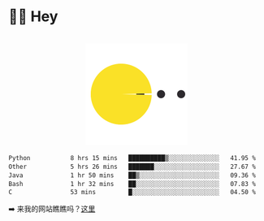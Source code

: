 
# 👋🏻 Hey
<div align="center">
	<br>
	<img src="https://raw.githubusercontent.com/Aniket965/Aniket965/master/pacman.svg?sanitize=true" width="200" height="200">
	<br>
</div>

<!--START_SECTION:waka-->

```txt
Python           8 hrs 15 mins   ██████████▒░░░░░░░░░░░░░░   41.95 %
Other            5 hrs 26 mins   ███████░░░░░░░░░░░░░░░░░░   27.67 %
Java             1 hr 50 mins    ██▒░░░░░░░░░░░░░░░░░░░░░░   09.36 %
Bash             1 hr 32 mins    ██░░░░░░░░░░░░░░░░░░░░░░░   07.83 %
C                53 mins         █░░░░░░░░░░░░░░░░░░░░░░░░   04.50 %
```

<!--END_SECTION:waka-->

 ➡️  来我的网站瞧瞧吗？[这里](https://www.shaolongfei.com)
